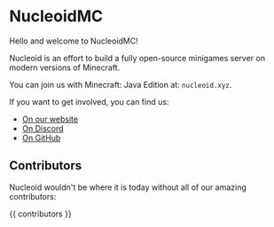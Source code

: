 # NucleoidMC

Hello and welcome to NucleoidMC!

Nucleoid is an effort to build a fully open-source minigames server on modern versions of Minecraft.

You can join us with Minecraft: Java Edition at: `nucleoid.xyz`.

If you want to get involved, you can find us:
- [On our website](https://nucleoid.xyz/)
- [On Discord](https://nucleoid.xyz/discord)
- [On GitHub](https://github.com/NucleoidMC/)

## Contributors

Nucleoid wouldn't be where it is today without all of our amazing contributors:

{{ contributors }}
